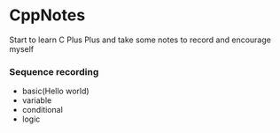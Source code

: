 # CppNotes
Start to learn C Plus Plus and take some notes to record and encourage myself

### Sequence recording
- basic(Hello world)
- variable
- conditional
- logic

